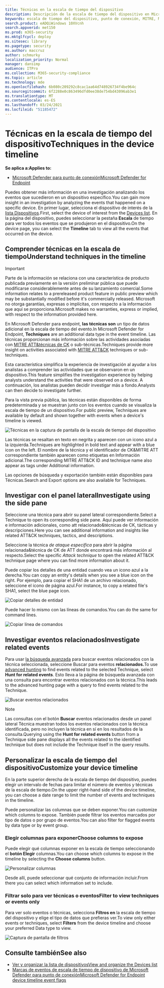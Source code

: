 ```yaml
---
title: Técnicas en la escala de tiempo del dispositivo
description: Descripción de la escala de tiempo del dispositivo en Microsoft Defender para endpoint
keywords: escala de tiempo del dispositivo, punto de conexión, MITRE, MITRE ATT&CK, técnicas, tácticas
search.product: eADQiWindows 10XVcnh
search.appverid: met150
ms.prod: m365-security
ms.mktglfcycl: deploy
ms.sitesec: library
ms.pagetype: security
ms.author: maccruz
author: schmurky
localization_priority: Normal
manager: dansimp
audience: ITPro
ms.collection: M365-security-compliance
ms.topic: article
ms.technology: mde
ms.openlocfilehash: 6b080c209292c8cac1aa64d748926734f4be964c
ms.sourcegitcommit: 6f2288e0c863496dfd0ee38de754bd43096ab3e1
ms.translationtype: MT
ms.contentlocale: es-ES
ms.lasthandoff: 03/24/2021
ms.locfileid: "51185472"
---
```

# <a name="techniques-in-the-device-timeline"></a><span data-ttu-id="0a7ba-104">Técnicas en la escala de tiempo del dispositivo</span><span class="sxs-lookup"><span data-stu-id="0a7ba-104">Techniques in the device timeline</span></span>


<span data-ttu-id="0a7ba-105">**Se aplica a:**</span><span class="sxs-lookup"><span data-stu-id="0a7ba-105">**Applies to:**</span></span>
- [<span data-ttu-id="0a7ba-106">Microsoft Defender para punto de conexión</span><span class="sxs-lookup"><span data-stu-id="0a7ba-106">Microsoft Defender for Endpoint</span></span>](https://go.microsoft.com/fwlink/p/?linkid=2154037)


<span data-ttu-id="0a7ba-107">Puedes obtener más información en una investigación analizando los eventos que sucedieron en un dispositivo específico.</span><span class="sxs-lookup"><span data-stu-id="0a7ba-107">You can gain more insight in an investigation by analyzing the events that happened on a specific device.</span></span> <span data-ttu-id="0a7ba-108">En primer lugar, selecciona el dispositivo de interés de la [lista Dispositivos](machines-view-overview.md).</span><span class="sxs-lookup"><span data-stu-id="0a7ba-108">First, select the device of interest from the [Devices list](machines-view-overview.md).</span></span> <span data-ttu-id="0a7ba-109">En la página del dispositivo, puedes seleccionar la pestaña **Escala** de tiempo para ver todos los eventos que se produjeron en el dispositivo.</span><span class="sxs-lookup"><span data-stu-id="0a7ba-109">On the device page, you can select the **Timeline** tab to view all the events that occurred on the device.</span></span>

## <a name="understand-techniques-in-the-timeline"></a><span data-ttu-id="0a7ba-110">Comprender técnicas en la escala de tiempo</span><span class="sxs-lookup"><span data-stu-id="0a7ba-110">Understand techniques in the timeline</span></span>

>[!IMPORTANT]
><span data-ttu-id="0a7ba-111">Parte de la información se relaciona con una característica de producto publicada previamente en la versión preliminar pública que puede modificarse considerablemente antes de su lanzamiento comercial.</span><span class="sxs-lookup"><span data-stu-id="0a7ba-111">Some information relates to a prereleased product feature in public preview which may be substantially modified before it's commercially released.</span></span> <span data-ttu-id="0a7ba-112">Microsoft no otorga garantías, expresas o implícitas, con respecto a la información que aquí se proporciona.</span><span class="sxs-lookup"><span data-stu-id="0a7ba-112">Microsoft makes no warranties, express or implied, with respect to the information provided here.</span></span>

<span data-ttu-id="0a7ba-113">En Microsoft Defender para endpoint, **las técnicas son** un tipo de datos adicional en la escala de tiempo del evento.</span><span class="sxs-lookup"><span data-stu-id="0a7ba-113">In Microsoft Defender for Endpoint, **Techniques** are an additional data type in the event timeline.</span></span> <span data-ttu-id="0a7ba-114">Las técnicas proporcionan más información sobre las actividades asociadas con [MITRE ATT&técnicas de CK](https://attack.mitre.org/) o sub-técnicas.</span><span class="sxs-lookup"><span data-stu-id="0a7ba-114">Techniques provide more insight on activities associated with [MITRE ATT&CK](https://attack.mitre.org/) techniques or sub-techniques.</span></span> 

<span data-ttu-id="0a7ba-115">Esta característica simplifica la experiencia de investigación al ayudar a los analistas a comprender las actividades que se observaron en un dispositivo.</span><span class="sxs-lookup"><span data-stu-id="0a7ba-115">This feature simplifies the investigation experience by helping analysts understand the activities that were observed on a device.</span></span> <span data-ttu-id="0a7ba-116">A continuación, los analistas pueden decidir investigar más a fondo.</span><span class="sxs-lookup"><span data-stu-id="0a7ba-116">Analysts can then decide to investigate further.</span></span>

<span data-ttu-id="0a7ba-117">Para la vista previa pública, las técnicas están disponibles de forma predeterminada y se muestran junto con los eventos cuando se visualiza la escala de tiempo de un dispositivo.</span><span class="sxs-lookup"><span data-stu-id="0a7ba-117">For public preview, Techniques are available by default and shown together with events when a device's timeline is viewed.</span></span> 

![Técnicas en la captura de pantalla de la escala de tiempo del dispositivo](images/device-timeline-2.png)

<span data-ttu-id="0a7ba-119">Las técnicas se resaltan en texto en negrita y aparecen con un icono azul a la izquierda.</span><span class="sxs-lookup"><span data-stu-id="0a7ba-119">Techniques are highlighted in bold text and appear with a blue icon on the left.</span></span> <span data-ttu-id="0a7ba-120">El nombre de la técnica y el identificador de CK&MITRE ATT correspondiente también aparecen como etiquetas en Información adicional.</span><span class="sxs-lookup"><span data-stu-id="0a7ba-120">The corresponding MITRE ATT&CK ID and technique name also appear as tags under Additional information.</span></span> 

<span data-ttu-id="0a7ba-121">Las opciones de búsqueda y exportación también están disponibles para Técnicas.</span><span class="sxs-lookup"><span data-stu-id="0a7ba-121">Search and Export options are also available for Techniques.</span></span>

## <a name="investigate-using-the-side-pane"></a><span data-ttu-id="0a7ba-122">Investigar con el panel lateral</span><span class="sxs-lookup"><span data-stu-id="0a7ba-122">Investigate using the side pane</span></span>

<span data-ttu-id="0a7ba-123">Seleccione una técnica para abrir su panel lateral correspondiente.</span><span class="sxs-lookup"><span data-stu-id="0a7ba-123">Select a Technique to open its corresponding side pane.</span></span> <span data-ttu-id="0a7ba-124">Aquí puede ver información e información adicionales, como att relacionado&técnicas de CK, tácticas y descripciones.</span><span class="sxs-lookup"><span data-stu-id="0a7ba-124">Here you can see additional information and insights like related ATT&CK techniques, tactics, and descriptions.</span></span> 

<span data-ttu-id="0a7ba-125">Seleccione la técnica *de ataque específica* para abrir la página relacionada&técnica de CK de ATT donde encontrará más información al respecto.</span><span class="sxs-lookup"><span data-stu-id="0a7ba-125">Select the specific *Attack technique* to open the related ATT&CK technique page where you can find more information about it.</span></span>

<span data-ttu-id="0a7ba-126">Puede copiar los detalles de una entidad cuando vea un icono azul a la derecha.</span><span class="sxs-lookup"><span data-stu-id="0a7ba-126">You can copy an entity's details when you see a blue icon on the right.</span></span> <span data-ttu-id="0a7ba-127">Por ejemplo, para copiar el SHA1 de un archivo relacionado, seleccione el icono de página azul.</span><span class="sxs-lookup"><span data-stu-id="0a7ba-127">For instance, to copy a related file's SHA1, select the blue page icon.</span></span>

![Copiar detalles de entidad](images/techniques-side-pane-clickable.png)

<span data-ttu-id="0a7ba-129">Puede hacer lo mismo con las líneas de comandos.</span><span class="sxs-lookup"><span data-stu-id="0a7ba-129">You can do the same for command lines.</span></span>

![Copiar línea de comandos](images/techniques-side-pane-command.png)


## <a name="investigate-related-events"></a><span data-ttu-id="0a7ba-131">Investigar eventos relacionados</span><span class="sxs-lookup"><span data-stu-id="0a7ba-131">Investigate related events</span></span>

<span data-ttu-id="0a7ba-132">Para usar [la búsqueda avanzada](advanced-hunting-overview.md) para buscar eventos relacionados con la técnica seleccionada, seleccione Buscar para eventos **relacionados.**</span><span class="sxs-lookup"><span data-stu-id="0a7ba-132">To use [advanced hunting](advanced-hunting-overview.md) to find events related to the selected Technique, select **Hunt for related events**.</span></span> <span data-ttu-id="0a7ba-133">Esto lleva a la página de búsqueda avanzada con una consulta para encontrar eventos relacionados con la técnica.</span><span class="sxs-lookup"><span data-stu-id="0a7ba-133">This leads to the advanced hunting page with a query to find events related to the Technique.</span></span>

![Buscar eventos relacionados](images/techniques-hunt-for-related-events.png)

>[!NOTE]
><span data-ttu-id="0a7ba-135">Las consultas con el botón **Buscar** eventos relacionados desde un panel lateral Técnica muestran todos los eventos relacionados con la técnica identificada, pero no incluyen la técnica en sí en los resultados de la consulta.</span><span class="sxs-lookup"><span data-stu-id="0a7ba-135">Querying using the **Hunt for related events** button from a Technique side pane displays all the events related to the identified technique but does not include the Technique itself in the query results.</span></span>


## <a name="customize-your-device-timeline"></a><span data-ttu-id="0a7ba-136">Personalizar la escala de tiempo del dispositivo</span><span class="sxs-lookup"><span data-stu-id="0a7ba-136">Customize your device timeline</span></span>

<span data-ttu-id="0a7ba-137">En la parte superior derecha de la escala de tiempo del dispositivo, puedes elegir un intervalo de fechas para limitar el número de eventos y técnicas de la escala de tiempo.</span><span class="sxs-lookup"><span data-stu-id="0a7ba-137">On the upper right-hand side of the device timeline, you can choose a date range to limit the number of events and techniques in the timeline.</span></span> 

<span data-ttu-id="0a7ba-138">Puede personalizar las columnas que se deben exponer.</span><span class="sxs-lookup"><span data-stu-id="0a7ba-138">You can customize which columns to expose.</span></span> <span data-ttu-id="0a7ba-139">También puede filtrar los eventos marcados por tipo de datos o por grupo de eventos.</span><span class="sxs-lookup"><span data-stu-id="0a7ba-139">You can also filter for flagged events by data type or by event group.</span></span>

### <a name="choose-columns-to-expose"></a><span data-ttu-id="0a7ba-140">Elegir columnas para exponer</span><span class="sxs-lookup"><span data-stu-id="0a7ba-140">Choose columns to expose</span></span>
<span data-ttu-id="0a7ba-141">Puede elegir qué columnas exponer en la escala de tiempo seleccionando el **botón Elegir** columnas.</span><span class="sxs-lookup"><span data-stu-id="0a7ba-141">You can choose which columns to expose in the timeline by selecting the **Choose columns** button.</span></span>

![Personalizar columnas](images/filter-customize-columns.png)

<span data-ttu-id="0a7ba-143">Desde allí, puede seleccionar qué conjunto de información incluir.</span><span class="sxs-lookup"><span data-stu-id="0a7ba-143">From there you can select which information set to include.</span></span>

### <a name="filter-to-view-techniques-or-events-only"></a><span data-ttu-id="0a7ba-144">Filtrar solo para ver técnicas o eventos</span><span class="sxs-lookup"><span data-stu-id="0a7ba-144">Filter to view techniques or events only</span></span>

<span data-ttu-id="0a7ba-145">Para ver solo eventos o técnicas, selecciona **Filtros en** la escala de tiempo del dispositivo y elige el tipo de datos que prefieras ver.</span><span class="sxs-lookup"><span data-stu-id="0a7ba-145">To view only either events or techniques, select **Filters** from the device timeline and choose your preferred Data type to view.</span></span>

![Captura de pantalla de filtros](images/device-timeline-filters.png)



## <a name="see-also"></a><span data-ttu-id="0a7ba-147">Consulte también</span><span class="sxs-lookup"><span data-stu-id="0a7ba-147">See also</span></span>
- [<span data-ttu-id="0a7ba-148">Ver y organizar la lista de dispositivos</span><span class="sxs-lookup"><span data-stu-id="0a7ba-148">View and organize the Devices list</span></span>](machines-view-overview.md)
- [<span data-ttu-id="0a7ba-149">Marcas de eventos de escala de tiempo de dispositivo de Microsoft Defender para punto de conexión</span><span class="sxs-lookup"><span data-stu-id="0a7ba-149">Microsoft Defender for Endpoint device timeline event flags</span></span>](device-timeline-event-flag.md) 


 

